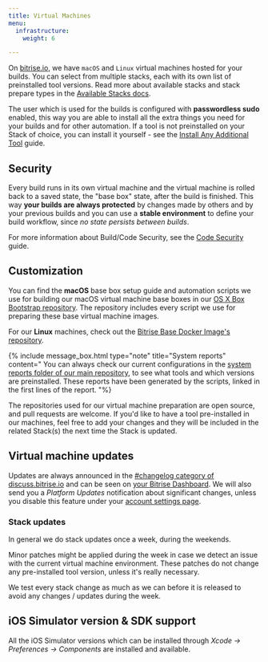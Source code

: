 ```yaml
---
title: Virtual Machines
menu:
  infrastructure:
    weight: 6

---
```

On [bitrise.io](https://www.bitrise.io), we have `macOS` and `Linux` virtual machines hosted for your builds.
You can select from multiple stacks, each with its own list of preinstalled tool versions.
Read more about available stacks and stack prepare types in the [Available Stacks docs](/infrastructure/available-stacks/).

The user which is used for the builds is configured with **passwordless sudo** enabled,
this way you are able to install all the extra things you need for your builds and for other automation.
If a tool is not preinstalled on your Stack of choice,
you can install it yourself - see the [Install Any Additional Tool](/tips-and-tricks/install-additional-tools/) guide.

## Security

Every build runs in its own virtual machine and the virtual machine is rolled back to a saved state,
the "base box" state, after the build is finished.
This way **your builds are always protected** by changes made by others
and by your previous builds and you can use a **stable environment** to define your build workflow,
since _no state persists between builds_.

For more information about Build/Code Security, see the [Code Security](/getting-started/code-security/) guide.

## Customization

You can find the **macOS** base box setup guide and automation scripts we use for building our
macOS virtual machine base boxes in our [OS X Box Bootstrap repository](https://github.com/bitrise-io/osx-box-bootstrap).
The repository includes every script we use for preparing these base virtual machine images.

For our **Linux** machines, check out the [Bitrise Base Docker Image's repository](https://github.com/bitrise-docker/bitrise-base).

{% include message_box.html type="note" title="System reports" content="
You can always check our current configurations in the [system reports folder of our main repository](https://github.com/bitrise-io/bitrise.io/tree/master/system_reports), to see what tools and which versions are preinstalled. These reports have been generated by the scripts, linked in the first lines of the report. "%}

The repositories used for our virtual machine preparation are open source,
and pull requests are welcome.
If you'd like to have a tool pre-installed in our machines,
feel free to add your changes and they will be included in the related Stack(s)
the next time the Stack is updated.

## Virtual machine updates

Updates are always announced in the [#changelog category of discuss.bitrise.io](https://discuss.bitrise.io/c/changelog)
and can be seen on [your Bitrise Dashboard](https://www.bitrise.io/dashboard).
We will also send you a _Platform Updates_ notification about significant changes,
unless you disable this feature under your [account settings page](https://www.bitrise.io/me/profile).

### Stack updates

In general we do stack updates once a week, during the weekends.

Minor patches might be applied during the week in case we detect an issue
with the current virtual machine environment.
These patches do not change any pre-installed tool version, unless it's really necessary.

We test every stack change as much as we can before it is
released to avoid any changes / updates during the week.

## iOS Simulator version & SDK support

All the iOS Simulator versions which can be installed
through _Xcode -> Preferences -> Components_ are installed and available.